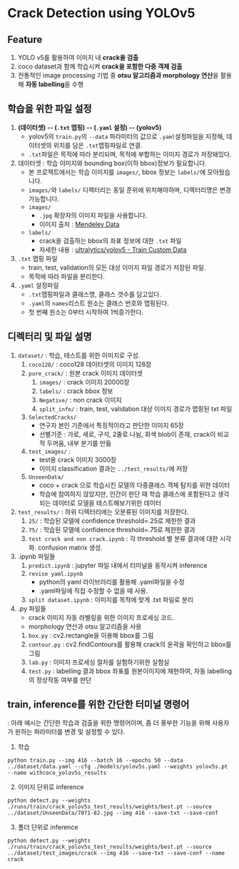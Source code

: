 # Crack Detection using YOLOv5 

## Feature
1. YOLO v5를 활용하여 이미지 내 __crack을 검출__
2. coco dataset과 함께 학습시켜 __crack을 포함한 다중 객체 검출__
2. 전통적인 image processing 기법 중 **otsu 알고리즘과 morphology 연산**을 활용해 **자동 labelling**을 수행

## 학습을 위한 파일 설정
1. __(데이터셋) -- (`.txt` 맵핑) -- (`.yaml` 설정) -- (yolov5)__
    * yolov5의 `train.py`의 `--data` 파라미터의 값으로 `.yaml`설정파일을 지정해, 데이터셋의 위치를 담은 `.txt`맵핑파일로 연결.
    * `.txt`파일은 목적에 따라 분리되며, 목적에 부합하는 이미지 경로가 저장돼있다.
2. 데이터셋 : 학습 이미지와 bounding box(이하 bbox)정보가 필요합니다.
    * 본 프로젝트에서는 학습 이미지를 `images/`, bbox 정보는 `labels/`에 모아뒀습니다.
    * `images/`와 `labels/` 디렉터리는 동일 준위에 위치해야하며, 디렉터리명은 변경가능합니다.
    * `images/`
        * `.jpg` 확장자의 이미지 파일을 사용합니다.
        * 이미지 출처 : [Mendeley Data](https://data.mendeley.com/datasets/5y9wdsg2zt/2) 
    * `labels/`
        * crack을 검출하는 bbox의 좌표 정보에 대한 `.txt` 파일
        * 자세한 내용 : [ultralytics/yolov5 - Train Custom Data](https://github.com/ultralytics/yolov5/wiki/Train-Custom-Data)
3. `.txt` 맵핑 파일
    * train, test, validation의 모든 대상 이미지 파일 경로가 저장된 파일.
    * 목적에 따라 파일을 분리한다.
4. `.yaml` 설정파일
    * `.txt`맵핑파일과 클래스명, 클래스 갯수를 담고있다.
    * `.yaml`의 `names`리스트 원소는 클래스 번호와 맵핑된다.
    * 첫 번째 원소는 0부터 시작하여 1씩증가한다.

## 디렉터리 및 파일 설명
1. `dataset/` : 학습, 테스트를 위한 이미지로 구성.
    1. `coco128/` : coco128 데이터셋의 이미지 128장
    2. `pure_crack/` : 원본 crack 이미지 데이터셋
        1. `images/` : crack 이미지 20000장
        2. `labels/` : crack bbox 정보
        3. `Negative/` : non crack 이미지
        4. `split_info/` : train, test, validation 대상 이미지 경로가 맵핑된 txt 파일
    3. `SelectedCracks/`
        * 연구자 본인 기준에서 특징적이라고 판단한 이미지 65장
        * 선별기준 : 가로, 세로, 구석, 2줄로 나뉨,  회색 blob이 존재, crack이 비교적 두꺼움, 내부 분기를 만듦
    4. `test_images/` : 
        * test용 crack 이미지 3000장
        * 이미지 classification 결과는 `../test_results/`에 저장
    5. `UnseenData/`
        * coco + crack 으로 학습시킨 모델의 다중클래스 객체 탐지를 위한 데이터
        * 학습에 참여하지 않았지만, 인간이 판단 때 학습 클래스에 포함된다고 생각되는 데이터로 모델을 테스트해보기위한 데이터
2. `test_results/` : 하위 디렉터리에는 오분류된 이미지를 저장한다.
    1. `25/` : 학습된 모델에 confidence threshold=.25로 제한한 결과
    2. `75/` : 학습된 모델에 confidence threshold=.75로 제한한 결과
    3. `test crack and non crack.ipynb` : 각 threshold 별 분류 결과에 대한 시각화. confusion matrix 생성.
3. .ipynb 파일들
    1. `predict.ipynb` : jupyter 파일 내에서 터미널을 동작시켜 inference
    2. `revise yaml.ipynb`
        * python의 yaml 라이브러리를 활용해 .yaml파일을 수정
        * .yaml파일에 직접 수정할 수 없을 때 사용.
    3. `split dataset.ipynb` : 이미지를 목적에 맞게 .txt 파일로 분리
4. .py 파일들
    * crack 이미지 자동 라벨링을 위한 이미지 프로세싱 코드.
    * morphology 연산과 otsu 알고리즘을 사용
    1. `box.py` : cv2.rectangle을 이용해 bbox를 그림
    2. `contour.py` : cv2.findContours를 활용해 crack의 윤곽을 확인하고 bbox를 그림
    3. `lab.py` : 이미지 프로세싱 절차를 실험하기위한 실험실
    4. `test.py` : labelling 결과 bbox 좌표를 원본이미지에 재현하여, 자동 labelling의 정상작동 여부를 판단
        
## train, inference를 위한 간단한 터미널 명령어
: 아래 예시는 간단한 학습과 검출을 위한 명령어이며, 좀 더 풍부한 기능을 위해 사용자가 원하는 파라미터를 변경 및 설정할 수 있다.
1. 학습
```
python train.py --img 416 --batch 16 --epochs 50 --data ../dataset/data.yaml --cfg ./models/yolov5s.yaml --weights yolov5s.pt --name withcoco_yolov5s_results
```
2. 이미지 단위로 inference
```
python detect.py --weights ./runs/train/crack_yolov5s_test_results/weights/best.pt --source ../dataset/UnseenData/7071-82.jpg --img 416 --save-txt --save-conf
```
3. 폴더 단위로 inference 
```
python detect.py --weights ./runs/train/crack_yolov5s_test_results/weights/best.pt --source ../dataset/test_images/crack --img 416 --save-txt --save-conf --name crack
```
